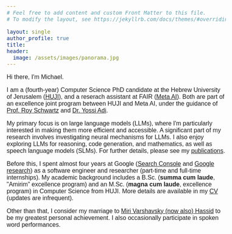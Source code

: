 ```yaml
---
# Feel free to add content and custom Front Matter to this file.
# To modify the layout, see https://jekyllrb.com/docs/themes/#overriding-theme-defaults

layout: single
author_profile: true
title: 
header:
  image: /assets/images/panorama.jpg
---
```

<head>
  <meta name="viewport" content="width=device-width, initial-scale=1">
  <link rel="stylesheet" href="https://maxcdn.bootstrapcdn.com/bootstrap/3.3.7/css/bootstrap.min.css">
  <link rel="icon" href="assets/images/logo.png">
  <script src="https://ajax.googleapis.com/ajax/libs/jquery/3.1.1/jquery.min.js"></script>
  <script src="https://maxcdn.bootstrapcdn.com/bootstrap/3.3.7/js/bootstrap.min.js"></script>
<style>
        body {
           font-size: 16px !important;
           color: #2020131;
           font-family: Nunito, sans-serif;
         }
         h3 {
           font-size: 20px;                   
         }
         h2 {
           font-size: 22px;
         }
         h1 {
           font-size: 24px;
         }
  </style>

</head>



Hi there, I'm Michael.

I am a (fourth-year) Computer Science PhD candidate at the Hebrew University of Jerusalem (<a href="https://www.cs.huji.ac.il" target="_blank">HUJI</a>), and a reserach assistant at FAIR (<a href="https://ai.meta.com/research/" target="_blank">Meta AI</a>). Both are part of an excellence joint program between HUJI and Meta AI, under the guidance of <a href="https://schwartz-lab-huji.github.io/" target="_blank">Prof. Roy Schwartz</a> and  <a href="https://www.cs.huji.ac.il/~adiyoss/" target="_blank">Dr. Yossi Adi</a>.

My primary focus is on large language models (LLMs), where I'm particularly interested in making them more efficient and accessible. A significant part of my research involves investigating neural mechanisms for LLMs. I also enjoy exploring LLMs for reasoning, code generation, and mathematics, as well as speech language models (SLMs). For further details, please see my [publications](publications).

Before this, I spent almost four years at Google (<a href="https://search.google.com/search-console/about" target="_blank">Search Console</a> and <a href="https://research.google/" target="_blank">Google research</a>) as a software engineer and researcher (part-time and full-time internships). My academic background includes a B.Sc. (<b>summa cum laude</b>, "Amirim" excellence program) and an M.Sc. (<b>magna cum laude</b>, excellence program) in Computer Science from HUJI. More details are available in my [CV](assets/docs/cv.pdf) (updates are infrequent).

Other than that, I consider my marriage to <a href="https://scholar.google.com/citations?user=6apvstwAAAAJ&hl=en" target="_blank">Miri Varshavsky (now also) Hassid</a>  to be my greatest personal achievement. I also occasionally participate in spoken word performances.